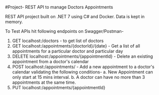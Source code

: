#Project- REST API to manage Doctors Appointments

REST API project built on .NET 7 using C# and Docker.
Data is kept in memory.

To Test APIs hit following endpoints on Swagger/Postman-
1. GET localhost:<port>/doctors - to get list of doctors
2. GET localhost:<port>/appointments/{doctorId}/{date} - Get a list of all appointments for a particular doctor and particular day
3. DELETE localhost:<port>/appointments/{appointmentId} - Delete an existing appointment from a doctor's calendar
4. POST localhost:<port>/appointments/ - Add a new appointment to a doctor's calendar validating the following conditions-
  a. New Appointment can only start at 15 mins interval.
  b. A doctor can have no more than 3 appointments at the same time.
5. PUT localhost:<port>/appointments/{appointmentId} 
  
  
